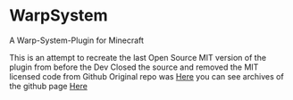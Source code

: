 # WarpSystem
A Warp-System-Plugin for Minecraft

This is an attempt to recreate the last Open Source MIT version of the plugin from before the Dev Closed the source and removed the MIT licensed code from Github
Original repo was [Here](https://github.com/CodingAir/WarpSystem) you can see archives of the github page [Here](https://web.archive.org/web/20181224133449/https://github.com/CodingAir/WarpSystem)
